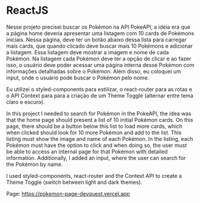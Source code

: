# ReactJS

Nesse projeto precisei buscar os Pokémon na API PokeAPI,  a ideia era que a página home deveria apresentar uma listagem com 10 cards de Pokémons iniciais.
Nessa página, deve ter un botão  abaixo dessa lista para carregar mais cards, que quando clicado deve buscar mais 10 Pokémons  e adicionar a listagem.
Essa listagem deve mostrar a imagem e nome de cada Pokémon.
Na listagem cada Pokémon  deve ter a opção de clicar e ao fazer isso, o usuário deve poder acessar uma página interna desse Pokémon com informações detalhadas sobre o Pokémon. Além disso, eu coloquei um input, onde o usuário pode buscar o Pokémon pelo nome. 

Eu utilizei o styled-components para estilizar, o react-router para as rotas e o API Context para para a criação de um Theme Toggle (alternar entre tema claro e escuro).  

In this project I needed to search for Pokémon in the PokeAPI, the idea was that the home page should present a list of 10 initial Pokémon cards.
On this page, there should be a button below this list to load more cards, which when clicked should look for 10 more Pokémon and add to the list.
This listing must show the image and name of each Pokémon.
In the listing, each Pokémon must have the option to click and when doing so, the user must be able to access an internal page for that Pokémon with detailed information. Additionally, I added an input, where the user can search for the Pokémon by name.

I used styled-components, react-router and the Context API to create a Theme Toggle (switch between light and dark themes).

Page: https://pokemon-page-devquest.vercel.app
